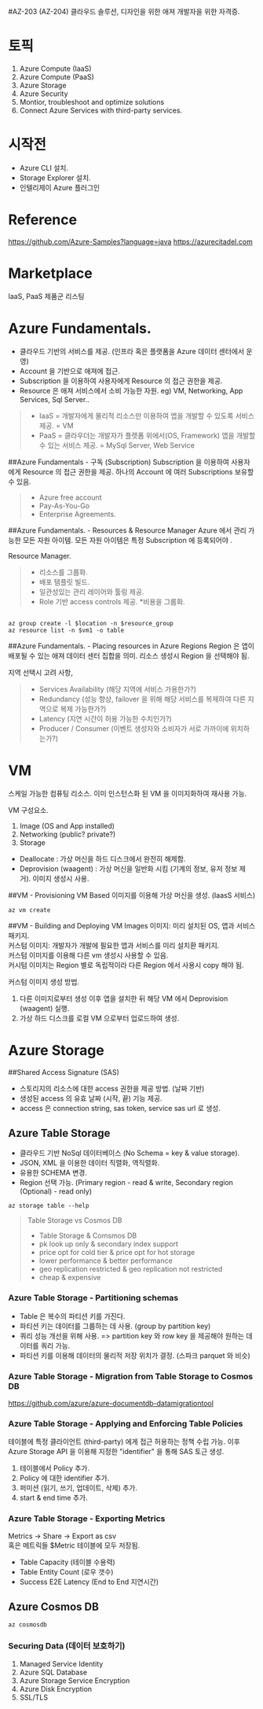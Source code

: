 #AZ-203 (AZ-204)
클라우드 솔루션, 디자인을 위한 애져 개발자을 위한 자격증.

# 토픽
1. Azure Compute (IaaS)
2. Azure Compute (PaaS)
3. Azure Storage 
4. Azure Security
5. Montior, troubleshoot and optimize solutions
6. Connect Azure Services with third-party services.

# 시작전
* Azure CLI 설치.
* Storage Explorer 설치.
* 인텔리제이 Azure 플러그인

# Reference
https://github.com/Azure-Samples?language=java
https://azurecitadel.com

# Marketplace
IaaS, PaaS 제품군 리스팅

# Azure Fundamentals.
* 클라우드 기반의 서비스를 제공. (인프라 혹은 플랫폼을 Azure 데이터 센터에서 운영)
* Account 을 기반으로 애져에 접근.
* Subscription 을 이용하여 사용자에게 Resource 의 접근 권한을 제공.
* Resource 은 애져 서비스에서 소비 가능한 자원. eg) VM, Networking, App Services, Sql Server.. 

> * IaaS = 개발자에게 물리적 리소스만 이용하여 앱을 개발할 수 있도록 서비스 제공. = VM
> * PaaS = 클라우더는 개발자가 플랫폼 위에서(OS, Framework) 앱을 개발할 수 있는 서비스 제공. = MySql Server, Web Service

##Azure Fundamentals - 구독 (Subscription)
Subscription 을 이용하여 사용자에게 Resource 의 접근 권한을 제공.
하나의 Account 에 여러 Subscriptions 보유할 수 있음.

> * Azure free account
> * Pay-As-You-Go
> * Enterprise Agreements.

##Azure Fundamentals. - Resources & Resource Manager
Azure 에서 관리 가능한 모든 자원 아이템.
모든 자원 아이템은 특정 Subscription 에 등록되어야 . <br>

Resource Manager.
> * 리소스를 그룹화.
> * 배포 템플릿 빌드.
> * 일관성있는 관리 레이어와 툴링 제공.
> * Role 기반 access controls 제공.
> *비용을 그룹화.

<code>
az group create -l $location -n $resource_group
az resource list -n $vm1 -o table
</code>

##Azure Fundamentals. - Placing resources in Azure Regions
Region 은 앱이 배포될 수 있는 애져 데이터 센터 집합을 의미.
리소스 생성시 Region 을 선택해야 됨. <br>

지역 선택시 고려 사항,
> * Services Availability (해당 지역에 서비스 가용한가?)
> * Redundancy (성능 향상, failover 을 위해 해당 서비스를 복제하여 다른 지역으로 복제 가능한가?)
> * Latency (지연 시간이 허용 가능한 수치인가?)
> * Producer / Consumer (이벤트 생성자와 소비자가 서로 가까이에 위치하는가?)

# VM
스케일 가능한 컴퓨팅 리소스.
이미 인스턴스화 된 VM 을 이미지화하여 재사용 가능. <br>

VM 구성요소.
1. Image (OS and App installed)
2. Networking (public? private?)
3. Storage

- Deallocate : 가상 머신을 하드 디스크에서 완전히 해제함.
- Deprovision (waagent) : 가상 머신을 일반화 시킴 (기계의 정보, 유저 정보 제거). 이미지 생성시 사용.

##VM - Provisioning VM
Based 이미지를 이용해 가상 머신을 생성. (IaasS 서비스)

<code>az vm create</code>

##VM - Building and Deploying VM Images
이미지: 미리 설치된 OS, 앱과 서비스 패키지. <br/>
커스텀 이미지: 개발자가 개발에 필요한 앱과 서비스를 미리 설치환 패키지. <br/>
커스텀 이미지를 이용해 다른 vm 생성시 사용할 수 있음. <br/>
커시텀 이미지는 Region 별로 독립적이라 다른 Region 에서 사용시 copy 해야 됨. <br/> 

커스텀 이미지 생성 방법.
1. 다른 이미지로부터 생성 이후 앱을 설치한 뒤 해당 VM 에서 Deprovision  (waagent) 실행.
2. 가상 하드 디스크를 로컬 VM 으로부터 업로드하여 생성. 
 
# Azure Storage

##Shared Access Signature (SAS)
* 스토리지의 리소스에 대한 access 권한을 제공 방법. (날짜 기반)
* 생성된 access 의 유효 날짜 (시작, 끝) 기능 제공.
* access 은 connection string, sas token, service sas url 로 생성.
 

## Azure Table Storage
* 클라우드 기반 NoSql 데이터베이스 (No Schema = key & value storage).
* JSON, XML 을 이용한 데이터 직렬화, 역직렬화.
* 유용한 SCHEMA 변경.
* Region 선택 가능. (Primary region - read & write, Secondary region (Optional) - read only)

```
az storage table --help
```

> Table Storage vs Cosmos DB
> * Table Storage                   &    Comsmos DB 
> * pk look up only                 & secondary index support
> * price opt for cold tier         & price opt for hot storage
> * lower performance               & better performance 
> * geo replication restricted      & geo replication not restricted
> * cheap                           & expensive

### Azure Table Storage - Partitioning schemas
* Table 은 복수의 파티션 키를 가진다.
* 파티션 키는 데이터를 그룹하는 데 사용. (group by partition key)
* 쿼리 성능 개선을 위해 사용. => partition key 와 row key 을 제공해야 원하는 데이터를 쿼리 가능.
* 파티션 키를 이용해 데이터의 물리적 저장 위치가 결정. (스파크 parquet 와 비슷)

### Azure Table Storage -  Migration from Table Storage to Cosmos DB
https://github.com/azure/azure-documentdb-datamigrationtool

### Azure Table Storage - Applying and Enforcing Table Policies
테이블에 특정 클라이언트 (third-party) 에게 접근 허용하는 정책 수립 가능.
이후 Azure Storage API 을 이용해 지정한 "identifier" 을 통해 SAS 토근 생성.

1. 테이블에서 Policy 추가.
2. Policy 에 대한 identifier 추가.
3. 퍼미션 (읽기, 쓰기, 업데이트, 삭제) 추가.
4. start & end time 추가.

### Azure Table Storage - Exporting Metrics
Metrics -> Share -> Export as csv <br>
혹은 메트릭들 $Metric 테이블에 모두 저장됨.

* Table Capacity (테이블 수용력)
* Table Entity Count (로우 갯수)
* Success E2E Latency (End to End 지연시간)

## Azure Cosmos DB
```
az cosmosdb
```

### Securing Data (데이터 보호하기)
1. Managed Service Identity
2. Azure SQL Database
3. Azure Storage Service Encryption
4. Azure Disk Encryption
5. SSL/TLS